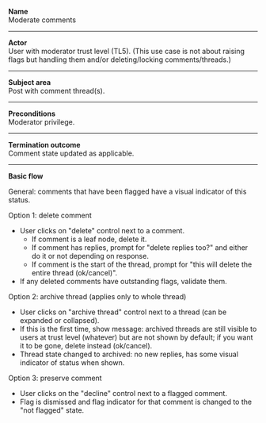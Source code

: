 **Name**  
Moderate comments

----

**Actor**  
User with moderator trust level (TL5).  (This use case is not about raising flags but handling them and/or deleting/locking comments/threads.)

----

**Subject area**  
Post with comment thread(s).

----

**Preconditions**  
Moderator privilege.

----

**Termination outcome**  
Comment state updated as applicable.

----

**Basic flow**

General: comments that have been flagged have a visual indicator of this status.

Option 1: delete comment
- User clicks on "delete" control next to a comment.
  - If comment is a leaf node, delete it.
  - If comment has replies, prompt for "delete replies too?" and either do it or not depending on response.
  - If comment is the start of the thread, prompt for "this will delete the entire thread (ok/cancel)".
- If any deleted comments have outstanding flags, validate them.

Option 2: archive thread (applies only to whole thread)
- User clicks on "archive thread" control next to a thread (can be expanded or collapsed).
- If this is the first time, show message: archived threads are still visible to users at trust level (whatever) but are not shown by default; if you want it to be gone, delete instead (ok/cancel).
- Thread state changed to archived: no new replies, has some visual indicator of status when shown.

Option 3: preserve comment
- User clicks on the "decline" control next to a flagged comment.
- Flag is dismissed and flag indicator for that comment is changed to the "not flagged" state.

